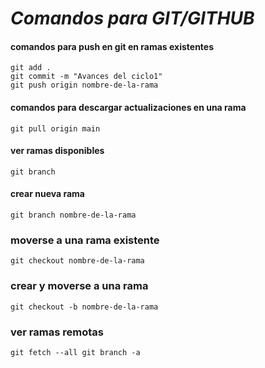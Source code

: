 # ***Comandos para GIT/GITHUB***
#### comandos para push en git en ramas existentes
~~~ 
git add .
git commit -m "Avances del ciclo1"
git push origin nombre-de-la-rama
~~~
#### comandos para descargar actualizaciones en una rama
`git pull origin main`
#### ver ramas disponibles
`git branch`
#### crear nueva rama
`git branch nombre-de-la-rama`
### moverse a una rama existente
`git checkout nombre-de-la-rama`
### crear y moverse a una rama
`git checkout -b nombre-de-la-rama`
### ver ramas remotas
`git fetch --all
git branch -a `